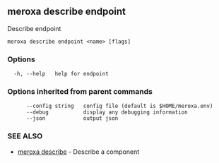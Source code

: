 ## meroxa describe endpoint

Describe endpoint

```
meroxa describe endpoint <name> [flags]
```

### Options

```
  -h, --help   help for endpoint
```

### Options inherited from parent commands

```
      --config string   config file (default is $HOME/meroxa.env)
      --debug           display any debugging information
      --json            output json
```

### SEE ALSO

* [meroxa describe](meroxa_describe.md)	 - Describe a component

